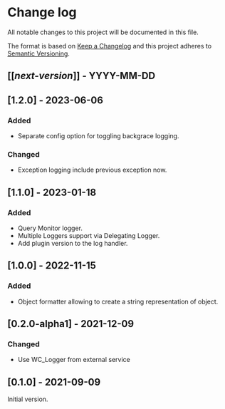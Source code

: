 # Change log
All notable changes to this project will be documented in this file.

The format is based on [Keep a Changelog](http://keepachangelog.com/)
and this project adheres to [Semantic Versioning](http://semver.org/).

## [[*next-version*]] - YYYY-MM-DD

## [1.2.0] - 2023-06-06
### Added
- Separate config option for toggling backgrace logging.
### Changed
- Exception logging include previous exception now.

## [1.1.0] - 2023-01-18
### Added
- Query Monitor logger.
- Multiple Loggers support via Delegating Logger.
- Add plugin version to the log handler.

## [1.0.0] - 2022-11-15
### Added
- Object formatter allowing to create a string representation of object.

## [0.2.0-alpha1] - 2021-12-09
### Changed
- Use WC_Logger from external service

## [0.1.0] - 2021-09-09
Initial version.
